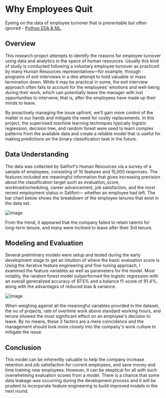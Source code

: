 # Why Employees Quit
Eyeing on the data of employee turnover that is preventable but often ignored - [Python EDA & ML](End-to-end_Machine-Learning-Project.ipynb).

## Overview 
This research project attempts to identify the reasons for employee turnover using data and analytics in the space of human resources. Usually this kind of study is conducted following a voluntary employee turnover as practiced by many Human Resources representatives—for example, through programs of exit interviews in a dire attempt to hold valuable or mass termination down. While it may be practical in some, the exit interview approach often fails to account for the employees' emotions and well-being during their work, which can potentially leave the manager with lost opportunities to intervene, that is, after the employees have made up their minds to leave.<br> 

By proactively managing the issue upfront, we'll gain more control of the matter in our hands and mitigate the need for costly replacements. In this project, the supervised machine learning techniques typically logistic regression, decision tree, and random forest were used to learn complex patterns from the available data and create a reliable model that is useful for making predictions on the binary classification task in the future.         
  
## Data Understanding
The data was collected by Salifort's Human Resources via a survey of a sample of employees, consisting of 10 features and 15,000 responses. The features included are meaningful information that gives increasing precision about the classification target such as evaluation_score, workload/scheduling, career advancement, job satisfaction, and the most recent employment status in Salifort— whether an employee had left. The bar chart below shows the breakdown of the  employee tenures that exist in the data set. 

![image](https://github.com/user-attachments/assets/d2dea926-ede1-4cc9-8782-69168ad1d47c)

From the trend, it appeared that the company failed to retain talents for long-term tenure, and many were inclined to leave after their 3rd tenure.  

## Modeling and Evaluation
Several preliminary models were setup and tested during the early development stage to get an intuition of where the basic evaluation score is. Using the iterative feature engineering and fine-tuning approach, I examined the feature variables as well as parameters for the model. Most notably, the random forest model outperformed the logistic regression with an overall generalized accuracy of 97.5% and a balance f1-score of 91.4%, along with the advantages of reduced bias & variance. <br>       

![image](https://github.com/user-attachments/assets/a3fd7640-bec7-4d1e-98a8-2bedd22dac72)

When weighing against all the meaningful variables provided in the dataset, the no of projects, rate of overtime work above standard working hours, and tenure showed the most significant effect on an employee's decision to leave. By no means, these 3 factors are a mere coincidence and the management should look more closely into the company's work culture to mitigate the issue.

## Conclusion
This model can be inherently valuable to help the company increase retention and job satisfaction for current employees, and save money and time training new employees. However, it can be skeptical for all with such overwhelming evaluation scores from a model. There is a chance that some data leakage was occurring during the development process and it will be prudent to incorporate feature engineering to build improved models in the next round.     
